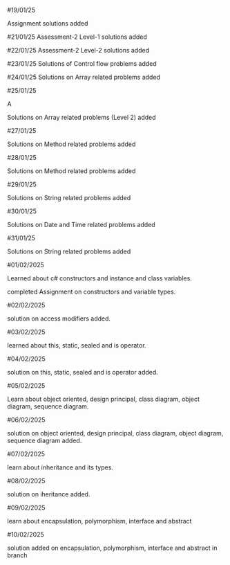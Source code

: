 #19/01/25

Assignment solutions added

#21/01/25 Assessment-2 Level-1 solutions added

#22/01/25 Assessment-2 Level-2 solutions added

#23/01/25 Solutions of Control flow problems added

#24/01/25 Solutions on Array related problems added

#25/01/25

A

Solutions on Array related problems (Level 2) added

#27/01/25

Solutions on Method related problems added

#28/01/25

Solutions on Method related problems added

#29/01/25

Solutions on String related problems added

#30/01/25

Solutions on Date and Time related problems added

#31/01/25

Solutions on String related problems added

#01/02/2025

Learned about c# constructors and instance and class variables.

completed Assignment on constructors and variable types.

#02/02/2025

solution on access modifiers added.

#03/02/2025

learned about this, static, sealed and is operator.

#04/02/2025

solution on  this, static, sealed and is operator added.

#05/02/2025

Learn about object oriented, design principal, class diagram, object diagram, sequence diagram.

#06/02/2025

solution on object oriented, design principal, class diagram, object diagram, sequence diagram added.

#07/02/2025

learn about inheritance and its types.

#08/02/2025

solution on iheritance added.

#09/02/2025

learn about encapsulation, polymorphism, interface and abstract

#10/02/2025

solution added on encapsulation, polymorphism, interface and abstract in branch
